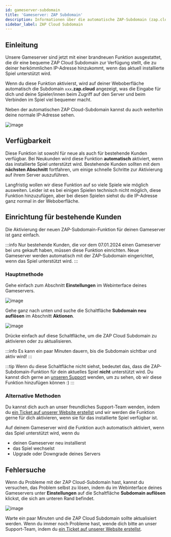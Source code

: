 ```yaml
---
id: gameserver-subdomain
title: 'Gameserver: ZAP Subdomain'
description: Informationen über die automatische ZAP-Subdomain (zap.cloud) für deinen Gameserver von ZAP-Hosting - ZAP-Hosting.com 
sidebar_label: ZAP Cloud Subdomain
---
```


## Einleitung

Unsere Gameserver sind jetzt mit einer brandneuen Funktion ausgestattet, die dir eine bequeme ZAP Cloud Subdomain zur Verfügung stellt, die zu deiner herkömmlichen IP-Adresse hinzukommt, wenn das aktuell installierte Spiel unterstützt wird.

Wenn du diese Funktion aktivierst, wird auf deiner Weboberfläche automatisch die Subdomain `xxx`**.zap.cloud** angezeigt, was die Eingabe für dich und deine Spieler/innen beim Zugriff auf den Server und beim Verbinden im Spiel viel bequemer macht.

Neben der automatischen ZAP Cloud-Subdomain kannst du auch weiterhin deine normale IP-Adresse sehen.

![image](https://screensaver01.zap-hosting.com/index.php/s/o7is2nazsZ5NPFF/preview)

## Verfügbarkeit

Diese Funktion ist sowohl für neue als auch für bestehende Kunden verfügbar. Bei Neukunden wird diese Funktion **automatisch** aktiviert, wenn das installierte Spiel unterstützt wird. Bestehende Kunden sollten mit dem __nächsten Abschnitt__ fortfahren, um einige schnelle Schritte zur Aktivierung auf ihrem Server auszuführen.

Langfristig wollen wir diese Funktion auf so viele Spiele wie möglich ausweiten. Leider ist es bei einigen Spielen technisch nicht möglich, diese Funktion hinzuzufügen, aber bei diesen Spielen siehst du die IP-Adresse ganz normal in der Weboberfläche.

## Einrichtung für bestehende Kunden

Die Aktivierung der neuen ZAP-Subdomain-Funktion für deinen Gameserver ist ganz einfach.

:::info
Nur bestehende Kunden, die vor dem 07.01.2024 einen Gameserver bei uns gekauft haben, müssen diese Funktion einrichten. Neue Gameserver werden automatisch mit der ZAP-Subdomain eingerichtet, wenn das Spiel unterstützt wird.
:::

### Hauptmethode

Gehe einfach zum Abschnitt **Einstellungen** im Webinterface deines Gameservers.

![image](https://screensaver01.zap-hosting.com/index.php/s/8aWGLAopEWHZSW6/preview)

Gehe ganz nach unten und suche die Schaltfläche **Subdomain neu auflösen** im Abschnitt **Aktionen**.

![image](https://screensaver01.zap-hosting.com/index.php/s/FAmDk3ZoytnkTTm/preview)

Drücke einfach auf diese Schaltfläche, um die ZAP Cloud Subdomain zu aktivieren oder zu aktualisieren.

:::info
Es kann ein paar Minuten dauern, bis die Subdomain sichtbar und aktiv wird!
:::

:::tip
Wenn du diese Schaltfläche nicht siehst, bedeutet das, dass die ZAP-Subdomain-Funktion für dein aktuelles Spiel **nicht** unterstützt wird. Du kannst dich gerne an [unseren Support](https://zap-hosting.com/en/customer/support/) wenden, um zu sehen, ob wir diese Funktion hinzufügen können :)
::: 

### Alternative Methoden

Du kannst dich auch an unser freundliches Support-Team wenden, indem du [ein Ticket auf unserer Website erstellst](https://zap-hosting.com/en/customer/support/) und wir werden die Funktion gerne für dich aktivieren, wenn sie für das installierte Spiel verfügbar ist.

Auf deinem Gameserver wird die Funktion auch automatisch aktiviert, wenn das Spiel unterstützt wird, wenn du
- deinen Gameserver neu installierst
- das Spiel wechselst
- Upgrade oder Downgrade deines Servers

## Fehlersuche

Wenn du Probleme mit der ZAP Cloud-Subdomain hast, kannst du versuchen, das Problem selbst zu lösen, indem du im Webinterface deines Gameservers unter **Einstellungen** auf die Schaltfläche **Subdomain auflösen** klickst, die sich am unteren Rand befindet.

![image](https://screensaver01.zap-hosting.com/index.php/s/FAmDk3ZoytnkTTm/preview)

Warte ein paar Minuten und die ZAP Cloud Subdomain sollte aktualisiert werden. Wenn du immer noch Probleme hast, wende dich bitte an unser Support-Team, indem du [ein Ticket auf unserer Website erstellst](https://zap-hosting.com/en/customer/support/).

